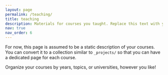 ```yaml
---
layout: page
permalink: /teaching/
title: teaching
description: Materials for courses you taught. Replace this text with your description.
nav: true
nav_order: 6
---
```


For now, this page is assumed to be a static description of your courses. You can convert it to a collection similar to
`_projects/` so that you can have a dedicated page for each course.

Organize your courses by years, topics, or universities, however you like!

